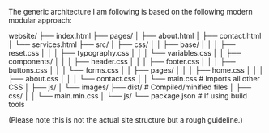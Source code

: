 The generic architecture I am following is based on the following modern modular approach:

website/
├── index.html
├── pages/
│   ├── about.html
│   ├── contact.html
│   └── services.html
├── src/
│   ├── css/
│   │   ├── base/
│   │   │   ├── reset.css
│   │   │   ├── typography.css
│   │   │   └── variables.css
│   │   ├── components/
│   │   │   ├── header.css
│   │   │   ├── footer.css
│   │   │   ├── buttons.css
│   │   │   └── forms.css
│   │   ├── pages/
│   │   │   ├── home.css
│   │   │   ├── about.css
│   │   │   └── contact.css
│   │   └── main.css          # Imports all other CSS
│   ├── js/
│   └── images/
├── dist/                     # Compiled/minified files
│   ├── css/
│   │   └── main.min.css
│   └── js/
└── package.json              # If using build tools

(Please note this is not the actual site structure but a rough guideline.)
